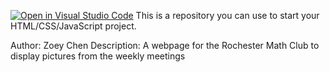 [![Open in Visual Studio Code](https://classroom.github.com/assets/open-in-vscode-f059dc9a6f8d3a56e377f745f24479a46679e63a5d9fe6f495e02850cd0d8118.svg)](https://classroom.github.com/online_ide?assignment_repo_id=6092187&assignment_repo_type=AssignmentRepo)
This is a repository you can use to start your HTML/CSS/JavaScript project.

Author: Zoey Chen
Description: A webpage for the Rochester Math Club to display pictures from the weekly meetings
